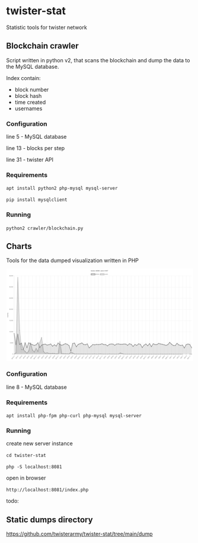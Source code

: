 # twister-stat  ⠀
Statistic tools for twister network  ⠀

## Blockchain crawler  ⠀

Script written in python v2, that scans the blockchain and dump the data to the MySQL database.  ⠀

Index contain:  ⠀

- block number  ⠀
- block hash  ⠀
- time created  ⠀
- usernames  ⠀

### Configuration  ⠀

line 5 - MySQL database  ⠀

line 13 - blocks per step  ⠀

line 31 - twister API  ⠀

### Requirements  ⠀

`apt install python2 php-mysql mysql-server`  ⠀

`pip install mysqlclient`  ⠀

###  Running  ⠀

`python2 crawler/blockchain.py`  ⠀

## Charts  ⠀

Tools for the data dumped visualization written in PHP  ⠀

![demo](https://raw.githubusercontent.com/twisterarmy/twister-stat/main/media/demo.png)

### Configuration  ⠀

line 8 - MySQL database  ⠀

### Requirements  ⠀

`apt install php-fpm php-curl php-mysql mysql-server`  ⠀

### Running  ⠀

create new server instance  ⠀

`cd twister-stat`  ⠀

`php -S localhost:8081`  ⠀

open in browser  ⠀

`http://localhost:8081/index.php`  ⠀

todo:  ⠀

## Static dumps directory  ⠀

https://github.com/twisterarmy/twister-stat/tree/main/dump